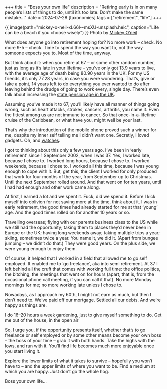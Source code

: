 +++
title = "Boss your own life"
description = "Retiring early is in on many people’s lists of things to do, until it’s too late. Don’t make the same mistake…"
date = 2024-07-28
[taxonomies]
tags = ["retirement", "life"]
+++

{{ image(path="mickey-o-neil-xL66l--msXU-unsplash.heic", caption="Life can be a beach if you choose wisely") }} Photo by <a href="https://unsplash.com/@mickeyoneil?utm_content=creditCopyText&utm_medium=referral&utm_source=unsplash">Mickey O’neil</a>

What does anyone go into retirement hoping for? No more work – check. No more 9-5 – check. Time to spend the way you want to, not the way someone expects you to. Most of the time, anyway.

But think about it: when you retire at 67 – or some other random number, just as long as it’s late in your lifetime – you’ve only got 13.9 years to live, with the average age of death being 80.90 years in the UK. For my US friends, it’s only 77.28 years, in case you were wondering. That’s, give or take a point, 14 years left to do everything you ever wanted to do after leaving behind the drudge of going to work every, single day. There’s even talk about increasing the [state pension age in the UK](https://www.gov.uk/government/news/proposed-new-timetable-for-state-pension-age-increases). 

Assuming you’ve made it to 67, you’ll likely have all manner of things going wrong, such as heart attacks, strokes, cancers, arthritis, you name it. Even the fittest among us are not immune to cancer. So that once-in-a-lifetime cruise of the Caribbean, or what have you, might well be your last.

That’s why the introduction of the mobile phone proved such a winner for me, despite my inner self telling me I didn’t want one. Secretly, I loved gadgets. Oh, and [watches](/tags/wristcheck).

I got to thinking about this only a few years ago. I’ve been in ‘early retirement’ since 1 September 2002, when I was 37. Yes, I worked late, because I chose to. I worked long hours, because I chose to. I worked weekends, because I chose to. I worked all this time, because I was young enough to cope with it. But, get this, the client I worked for only produced that work for four months of the year, from September up to Christmas. Until the next September rolled around. And that went on for ten years, until I had had enough and other work came along.

At first, I earned a lot and we spent it. Fuck, did we spend it. Before I kick myself into oblivion for not saving more at the time, think about it. I was in early retirement, the good times had already started for me at that ‘young’ age. And the good times rolled on for another 10 years or so. 

Travelling overseas; flying with our parents business class to the US while we still had the opportunity; taking them to places they’d never been in Europe or the UK; having long weekends away; taking multiple trips a year; skiing, sometimes twice a year. You name it, we did it. (Apart from bungee jumping – we didn’t do that.) They were good years. On the plus side, we were young enough to enjoy them.

Of course, it helped that I worked in a field that allowed me to go self employed. It enabled me to ‘go freelance’, aka into semi retirement. At 37 I left behind all the cruft that comes with working full time: the office politics, the bitching, the meetings that went on for hours (apart, that is, from the occasional phone call meeting, if you can call it that). No more Monday mornings for me; no more working late unless I chose to. 

Nowadays, as I approach my 60th, I might not earn as much, but then I don’t need to. We’ve paid off our mortgage. Settled all our debts. And we’re happy as things are.

I do 16–20 hours a week gardening, just to give myself something to do. Get me out of the house, in the open air

So, I urge you, if the opportunity presents itself, whether that’s to go freelance or self employed or by some other means become your own boss – the boss of your time – grab it with both hands. Take the highs with the lows, and run with it. You’ll find life becomes much more enjoyable once you start living it.

Explore the lower limits of what it takes to survive – hopefully you won’t have to – and the upper limits of where you want to be. Find a medium at which you are happy. Just don’t go the whole hog. 

Boss your own life… 